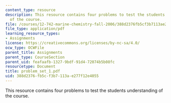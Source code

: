 ```yaml
---
content_type: resource
description: This resource contains four problems to test the students understanding
  of the course.
file: /courses/12-742-marine-chemistry-fall-2006/388d2376fb5cf3b7113ae277f12e4055_problem_set_1.pdf
file_type: application/pdf
learning_resource_types:
- Assignments
license: https://creativecommons.org/licenses/by-nc-sa/4.0/
ocw_type: OCWFile
parent_title: Assignments
parent_type: CourseSection
parent_uid: feafaafb-1327-9bdf-91d4-72074b5b08fc
resourcetype: Document
title: problem_set_1.pdf
uid: 388d2376-fb5c-f3b7-113a-e277f12e4055
---
```

This resource contains four problems to test the students understanding of the course.